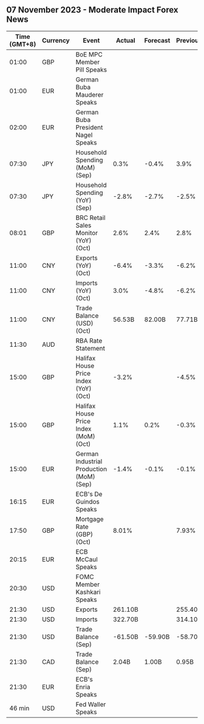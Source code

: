 ## 07 November 2023 - Moderate Impact Forex News

| Time (GMT+8) | Currency | Event | Actual | Forecast | Previous |
|------|----------|-------|--------|----------|----------|
| 01:00 | GBP | BoE MPC Member Pill Speaks |  |  |  |
| 01:00 | EUR | German Buba Mauderer Speaks |  |  |  |
| 02:00 | EUR | German Buba President Nagel Speaks |  |  |  |
| 07:30 | JPY | Household Spending (MoM) (Sep) | 0.3% | -0.4% | 3.9% |
| 07:30 | JPY | Household Spending (YoY) (Sep) | -2.8% | -2.7% | -2.5% |
| 08:01 | GBP | BRC Retail Sales Monitor (YoY) (Oct) | 2.6% | 2.4% | 2.8% |
| 11:00 | CNY | Exports (YoY) (Oct) | -6.4% | -3.3% | -6.2% |
| 11:00 | CNY | Imports (YoY) (Oct) | 3.0% | -4.8% | -6.2% |
| 11:00 | CNY | Trade Balance (USD) (Oct) | 56.53B | 82.00B | 77.71B |
| 11:30 | AUD | RBA Rate Statement |  |  |  |
| 15:00 | GBP | Halifax House Price Index (YoY) (Oct) | -3.2% |  | -4.5% |
| 15:00 | GBP | Halifax House Price Index (MoM) (Oct) | 1.1% | 0.2% | -0.3% |
| 15:00 | EUR | German Industrial Production (MoM) (Sep) | -1.4% | -0.1% | -0.1% |
| 16:15 | EUR | ECB's De Guindos Speaks |  |  |  |
| 17:50 | GBP | Mortgage Rate (GBP) (Oct) | 8.01% |  | 7.93% |
| 20:15 | EUR | ECB McCaul Speaks |  |  |  |
| 20:30 | USD | FOMC Member Kashkari Speaks |  |  |  |
| 21:30 | USD | Exports | 261.10B |  | 255.40B |
| 21:30 | USD | Imports | 322.70B |  | 314.10B |
| 21:30 | USD | Trade Balance (Sep) | -61.50B | -59.90B | -58.70B |
| 21:30 | CAD | Trade Balance (Sep) | 2.04B | 1.00B | 0.95B |
| 21:30 | EUR | ECB's Enria Speaks |  |  |  |
| 46 min | USD | Fed Waller Speaks |  |  |  |
